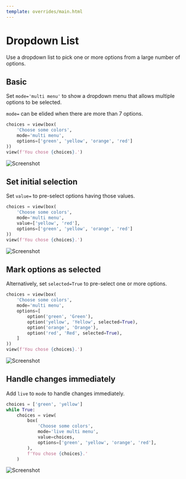 ```yaml
---
template: overrides/main.html
---
```

# Dropdown List

Use a dropdown list to pick one or more options from a large number of options.

## Basic

Set `mode='multi menu'` to show a dropdown menu that allows multiple options to be selected.

`mode=` can be elided when there are more than 7 options.


```py
choices = view(box(
    'Choose some colors',
    mode='multi menu',
    options=['green', 'yellow', 'orange', 'red']
))
view(f'You chose {choices}.')
```


![Screenshot](assets/screenshots/multi_dropdown_basic.png)


## Set initial selection

Set `value=` to pre-select options having those values.


```py
choices = view(box(
    'Choose some colors',
    mode='multi menu',
    value=['yellow', 'red'],
    options=['green', 'yellow', 'orange', 'red']
))
view(f'You chose {choices}.')
```


![Screenshot](assets/screenshots/multi_dropdown_value.png)


## Mark options as selected

Alternatively, set `selected=True` to pre-select one or more options.


```py
choices = view(box(
    'Choose some colors',
    mode='multi menu',
    options=[
        option('green', 'Green'),
        option('yellow', 'Yellow', selected=True),
        option('orange', 'Orange'),
        option('red', 'Red', selected=True),
    ]
))
view(f'You chose {choices}.')
```


![Screenshot](assets/screenshots/multi_dropdown_selected.png)


## Handle changes immediately

Add `live` to `mode` to handle changes immediately.


```py
choices = ['green', 'yellow']
while True:
    choices = view(
        box(
            'Choose some colors',
            mode='live multi menu',
            value=choices,
            options=['green', 'yellow', 'orange', 'red'],
        ),
        f'You chose {choices}.'
    )
```


![Screenshot](assets/screenshots/multi_dropdown_live.png)

